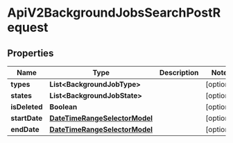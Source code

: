 

# ApiV2BackgroundJobsSearchPostRequest


## Properties

| Name | Type | Description | Notes |
|------------ | ------------- | ------------- | -------------|
|**types** | **List&lt;BackgroundJobType&gt;** |  |  [optional] |
|**states** | **List&lt;BackgroundJobState&gt;** |  |  [optional] |
|**isDeleted** | **Boolean** |  |  [optional] |
|**startDate** | [**DateTimeRangeSelectorModel**](DateTimeRangeSelectorModel.md) |  |  [optional] |
|**endDate** | [**DateTimeRangeSelectorModel**](DateTimeRangeSelectorModel.md) |  |  [optional] |



